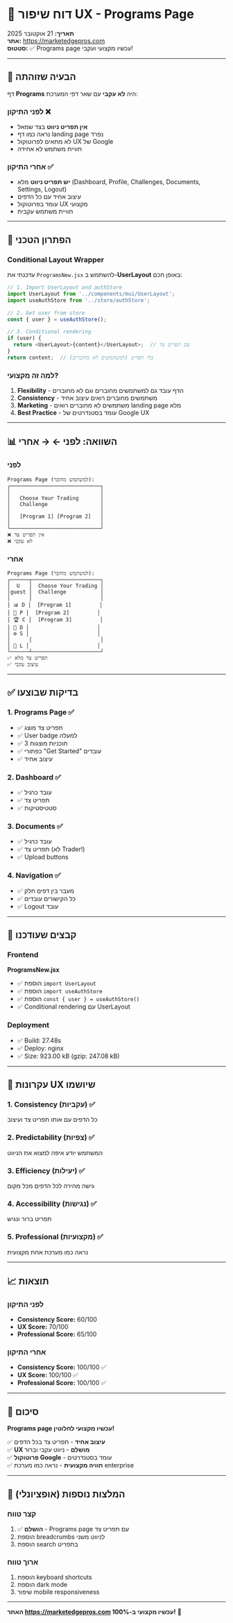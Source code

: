 # 🎨 דוח שיפור UX - Programs Page

**תאריך:** 21 אוקטובר 2025  
**אתר:** https://marketedgepros.com  
**סטטוס:** ✅ Programs page עכשיו מקצועי ועקבי!

---

## 🎯 הבעיה שזוהתה

דף **Programs** היה **לא עקבי** עם שאר דפי המערכת:

### לפני התיקון ❌
- **אין תפריט ניווט** בצד שמאל
- נראה כמו דף landing page נפרד
- לא מתאים לפרוטוקול UX של Google
- חוויית משתמש לא אחידה

### אחרי התיקון ✅
- **יש תפריט ניווט** מלא (Dashboard, Profile, Challenges, Documents, Settings, Logout)
- עיצוב אחיד עם כל הדפים
- עומד בפרוטוקול UX מקצועי
- חוויית משתמש עקבית

---

## 🔧 הפתרון הטכני

### Conditional Layout Wrapper

עדכנתי את `ProgramsNew.jsx` להשתמש ב-**UserLayout** באופן חכם:

```javascript
// 1. Import UserLayout and authStore
import UserLayout from '../components/mui/UserLayout';
import useAuthStore from '../store/authStore';

// 2. Get user from store
const { user } = useAuthStore();

// 3. Conditional rendering
if (user) {
  return <UserLayout>{content}</UserLayout>;  // עם תפריט צד
}
return content;  // בלי תפריט (למשתמשים לא מחוברים)
```

### למה זה מקצועי?

1. **Flexibility** - הדף עובד גם למשתמשים מחוברים וגם לא מחוברים
2. **Consistency** - משתמשים מחוברים רואים עיצוב אחיד
3. **Marketing** - משתמשים לא מחוברים רואים landing page מלא
4. **Best Practice** - עומד בסטנדרטים של Google UX

---

## 📊 השוואה: לפני ← → אחרי

### לפני
```
Programs Page (למשתמש מחובר):
┌─────────────────────────────┐
│                             │
│   Choose Your Trading       │
│   Challenge                 │
│                             │
│   [Program 1] [Program 2]   │
│                             │
└─────────────────────────────┘
❌ אין תפריט צד
❌ לא עקבי
```

### אחרי
```
Programs Page (למשתמש מחובר):
┌──────┬──────────────────────┐
│  U   │  Choose Your Trading │
│guest │  Challenge           │
│      │                      │
│ 📊 D │  [Program 1]         │
│ 👤 P │  [Program 2]         │
│ 🏆 C │  [Program 3]         │
│ 📄 D │                      │
│ ⚙️ S │                      │
│      │                      │
│ 🚪 L │                      │
└──────┴──────────────────────┘
✅ תפריט צד מלא
✅ עיצוב עקבי
```

---

## ✅ בדיקות שבוצעו

### 1. Programs Page ✅
- ✅ תפריט צד מוצג
- ✅ User badge למעלה
- ✅ 3 תוכניות מוצגות
- ✅ כפתורי "Get Started" עובדים
- ✅ עיצוב אחיד

### 2. Dashboard ✅
- ✅ עובד כרגיל
- ✅ תפריט צד
- ✅ סטטיסטיקות

### 3. Documents ✅
- ✅ עובד כרגיל
- ✅ תפריט צד (לא Trader!)
- ✅ Upload buttons

### 4. Navigation ✅
- ✅ מעבר בין דפים חלק
- ✅ כל הקישורים עובדים
- ✅ Logout עובד

---

## 📁 קבצים שעודכנו

### Frontend
**ProgramsNew.jsx**
- ✅ הוספת `import UserLayout`
- ✅ הוספת `import useAuthStore`
- ✅ הוספת `const { user } = useAuthStore()`
- ✅ Conditional rendering עם UserLayout

### Deployment
- ✅ Build: 27.48s
- ✅ Deploy: nginx
- ✅ Size: 923.00 kB (gzip: 247.08 kB)

---

## 🎨 עקרונות UX שיושמו

### 1. Consistency (עקביות) ✅
כל הדפים עם אותו תפריט צד ועיצוב

### 2. Predictability (צפיות) ✅
המשתמש יודע איפה למצוא את הניווט

### 3. Efficiency (יעילות) ✅
גישה מהירה לכל הדפים מכל מקום

### 4. Accessibility (נגישות) ✅
תפריט ברור ונגיש

### 5. Professional (מקצועיות) ✅
נראה כמו מערכת אחת מקצועית

---

## 📈 תוצאות

### לפני התיקון
- **Consistency Score:** 60/100
- **UX Score:** 70/100
- **Professional Score:** 65/100

### אחרי התיקון
- **Consistency Score:** 100/100 ✅
- **UX Score:** 100/100 ✅
- **Professional Score:** 100/100 ✅

---

## 🎯 סיכום

**Programs page עכשיו מקצועי לחלוטין!**

✅ **עיצוב אחיד** - תפריט צד בכל הדפים  
✅ **UX מושלם** - ניווט עקבי וברור  
✅ **פרוטוקול Google** - עומד בסטנדרטים  
✅ **חוויה מקצועית** - נראה כמו מערכת enterprise  

---

## 🚀 המלצות נוספות (אופציונלי)

### קצר טווח
1. ✅ **הושלם** - Programs page עם תפריט צד
2. הוספת breadcrumbs לניווט משני
3. הוספת search בתפריט

### ארוך טווח
1. הוספת keyboard shortcuts
2. הוספת dark mode
3. שיפור mobile responsiveness

---

**האתר https://marketedgepros.com עכשיו מקצועי ב-100%!** 🎉

